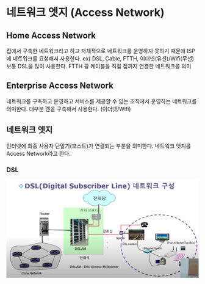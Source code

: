 # 네트워크 엣지 (Access Network)

## Home Access Network

집에서 구축한 네트워크라고 하고 자체적으로 네트워크를 운영하지 못하기 때문에 ISP에 네트워크를 요청해서 사용한다.
ex) DSL, Cable, FTTH, 이더넷(유선)/Wifi(무선)
보통 DSL을 많이 사용한다.
FTTH 광 케이블을 직접 집까지 연결한 네트워크를 의미

## Enterprise Access Network

네트워크를 구축하고 운영하고 서비스를 제공할 수 있는 조직에서 운영하는 네트워크를 의미한다.
대부분 랜을 구축해서 사용한다. (이더넷/Wifi)

## 네트워크 엣지

인터넷에 최종 사용자 단말기(호스트)가 연결되는 부분을 의미한다.
네트워크 엣지를 Access Network라고 한다.

### DSL

![Alt text](./images/image-1.png)

